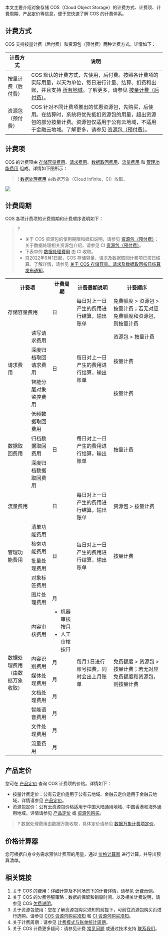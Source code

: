 本文主要介绍对象存储 COS（Cloud Object Storage）的计费方式、计费项、计费周期、产品定价等信息，便于您快速了解 COS 的计费体系。

## 计费方式

COS 支持按量计费（后付费）和资源包（预付费）两种计费方式。详情如下：

| 计费方式                                                     | 说明                                                         |
| ------------------------------------------------------------ | ------------------------------------------------------------ |
| 按量计费（后付费） | COS 默认的计费方式，先使用，后付费。按照各计费项的实际用量，以天为单位，每日进行计量、结算、扣费和出账，并且支持 [所有地域](https://cloud.tencent.com/document/product/436/6224)。了解更多，请参见 [按量计费（后付费）](https://cloud.tencent.com/document/product/436/36522)。 |
| 资源包（预付费） | COS 针对不同计费项推出的优惠资源包，先购买，后使用。在结算时，系统将优先抵扣资源包的用量，超出资源包的部分按量计费。资源包仅适用于公有云地域，不适用于金融云地域。了解更多，请参见 [资源包（预付费）](https://cloud.tencent.com/document/product/436/36523)。 |

## 计费项

COS 的计费项由 [存储容量费用](https://cloud.tencent.com/document/product/436/53482)、[请求费用](https://cloud.tencent.com/document/product/436/53861)、[数据取回费用](https://cloud.tencent.com/document/product/436/53862)、[流量费用](https://cloud.tencent.com/document/product/436/53863) 和 [管理功能费用](https://cloud.tencent.com/document/product/436/53864) 组成。详情如下图所示：

>! [数据处理费用](https://cloud.tencent.com/document/product/436/58962) 由数据万象（Cloud Infinite，CI）收取。
>

![](https://qcloudimg.tencent-cloud.cn/raw/5b5880fc6874fcd4c0805991de7d2a08.png)


## 计费周期

COS 各项计费项的计费周期和计费顺序说明如下：

> ?
>- 关于 COS 资源包的使用期限和抵扣说明，请参见 [资源包（预付费）](https://cloud.tencent.com/document/product/436/36523)；关于数据处理相关资源包介绍，请参见 CI [资源包（预付费）](https://cloud.tencent.com/document/product/460/49023)。
>- 下表中的 [数据处理费用](https://cloud.tencent.com/document/product/436/58962) 由 CI 收取。
>- 自2022年9月1日起，COS 存储容量、请求及数据取回计费项已按日结算。了解详情，请参见 [关于 COS 存储容量、请求及数据取回按日结算发布通知](https://cloud.tencent.com/document/product/436/74742)。


<table>
   <tr>
      <th colspan=2>计费项</td>
      <th>计费周期</td>
      <th>计费周期说明</td>
      <th>计费顺序</td>
   </tr>
   <tr>
      <td colspan=2>存储容量费用</td>
      <td>日</td>
      <td rowspan=1>每日对上一日产生的费用进行结算，输出账单</td>
      <td>免费额度 > 资源包 > 按量计费；若无对应免费额度和资源包，则按量计费</td>
   </tr>
   <tr>
      <td rowspan=3>请求费用</td>
      <td colspan=1>读写请求费用</td>
      <td rowspan=3>日</td>
      <td rowspan=3>每日对上一日产生的费用进行结算，输出账单</td>
      <td>资源包 > 按量计费</td>
   </tr>
   <tr>
      <td colspan=1>深度归档取回请求费用</td>
      <td>按量计费</td>
   </tr>
   <tr>
      <td colspan=1>智能分层对象监控费用</td>
      <td>按量计费</td>
   </tr>
   <tr>
      <td rowspan=3>数据取回费用</td>
      <td colspan=1>低频数据取回费用</td>
      <td rowspan=3>日</td>
      <td rowspan=3>每日对上一日产生的费用进行结算，输出账单</td>
      <td rowspan=3>按量计费</td>
   </tr>
   <tr>
      <td colspan=1>归档数据取回费用</td>
   </tr>
   <tr>
      <td colspan=1>深度归档数据取回费用</td>
   </tr>
   <tr>
      <td colspan=2>流量费用</td>
      <td>日</td>
      <td>每日对上一日产生的费用进行结算，输出账单</td>
      <td>资源包 > 按量计费</td>
   </tr>
   <tr>
      <td rowspan=4>管理功能费用</td>
      <td colspan=1>清单功能费用</td>
      <td rowspan=4>日</td>
      <td rowspan=4>每日对上一日产生的费用进行结算，输出账单</td>
      <td rowspan=4>按量计费</td>
   </tr>
   <tr>
      <td colspan=1>检索功能费用</td>
   </tr>
   <tr>
      <td colspan=1>批量处理费用</td>
   </tr>
   <tr>
      <td colspan=1>对象标签费用</td>
   </tr>
   <tr>
      <td rowspan=8>数据处理费用<br>（由数据万象收取）</td>
      <td rowspan=1>图片处理费用</td>
      <td rowspan=1>月</td>
      <td rowspan=8>每月1日进行账号扣费，同时会出上月账单</td>
      <td rowspan=8>免费额度 > 资源包 > 按量计费；若无对应免费额度和资源包，则按量计费</td>
   </tr>
   <tr>
      <td rowspan=1>内容审核费用</td>
      <td rowspan=1><ul  style="margin: 0;"><li>机器审核按月</li><li>人工审核按日</li></ul></td>
   </tr>
   <tr>
      <td rowspan=1>内容识别费用</td>
      <td rowspan=1>月</td>
   </tr>
   <tr>
      <td rowspan=1>媒体处理费用</td>
      <td rowspan=1>月</td>
   </tr>
   <tr>
      <td rowspan=1>文档处理费用</td>
      <td rowspan=1>月</td>
   </tr>
   <tr>
      <td rowspan=1>智能语音费用</td>
      <td rowspan=1>月</td>
   </tr> 
   <tr>
      <td rowspan=1>文件处理费用</td>
      <td rowspan=1>月</td>
   </tr>
   <tr>
      <td colspan=1>流量费用</td>
      <td>月</td>
   </tr>
</table>


## 产品定价

您可在 [产品定价](https://buy.cloud.tencent.com/price/cos) 查询 COS 计费项的价格。详情如下：
- 按量计费定价：公有云定价适用于公有云地域、金融云定价适用于金融云地域，详情请参见 [产品定价](https://buy.cloud.tencent.com/price/cos)。
- 资源包定价：公有云资源包价格适用于中国大陆通用地域、中国香港和海外通用地域，详情请参见 [产品定价](https://buy.cloud.tencent.com/price/cos) 或 [资源包购买](https://buy.cloud.tencent.com/cos?packageType=std)。

>?
>数据处理费用由数据万象收取，具体定价请参见 [数据万象计费项定价](https://cloud.tencent.com/document/product/460/58116)。

## 价格计算器

您可根据自身业务需求预估计费项的用量，通过 [价格计算器](https://buy.cloud.tencent.com/price/cos/calculator) 进行计算，并导出预算清单。

## 相关链接

1. 关于 COS 的费用：详细计算及不同场景下的计费详情，请参见 [计费示例](https://cloud.tencent.com/document/product/436/6241)。
2. 关于 COS 的欠费停服策略：数据的保留和销毁时间、以及相关计费说明，请参见 COS [欠费说明](https://cloud.tencent.com/document/product/436/10044)。
3. 关于资源包使用：您在了解资源包购买须知的前提下，可前往资源包购买页进行选购。请参见 [COS 资源包购买须知](https://cloud.tencent.com/document/product/436/36523#.E8.B4.AD.E4.B9.B0.E9.A1.BB.E7.9F.A5.3Ca-id.3D.22purchasenotes.22.3E.3C.2Fa.3E) 和 [CI 资源包购买须知](https://cloud.tencent.com/document/product/460/49023#.E8.B4.AD.E4.B9.B0.E9.A1.BB.E7.9F.A5)。
4. 关于计费周期：请参见 [计费模式与账单统计周期](https://cloud.tencent.com/document/product/555/30250#.E8.AE.A1.E8.B4.B9.E6.A8.A1.E5.BC.8F.E4.B8.8E.E8.B4.A6.E5.8D.95.E7.BB.9F.E8.AE.A1.E5.91.A8.E6.9C.9F)。
5. 关于 COS 计费更多疑问：请参见计费 [常见问题](https://cloud.tencent.com/document/product/436/36524) 或通过技术支持 [联系我们](https://cloud.tencent.com/document/product/436/37708#.E6.8A.80.E6.9C.AF.E6.94.AF.E6.8C.81)。

